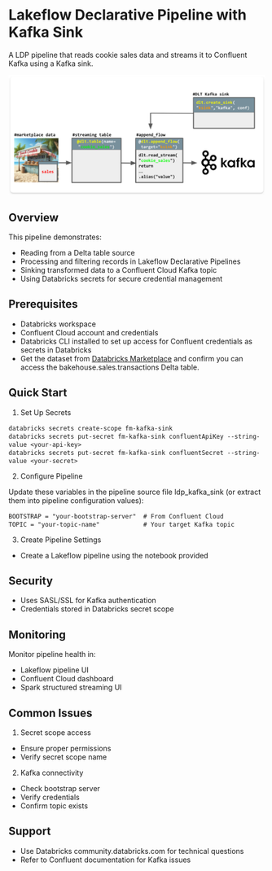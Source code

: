 # Lakeflow Declarative Pipeline with Kafka Sink
A LDP pipeline that reads cookie sales data and streams it to Confluent Kafka using a Kafka sink.


![img](misc/diag.png)


## Overview
This pipeline demonstrates:
- Reading from a Delta table source 
- Processing and filtering records in Lakeflow Declarative Pipelines
- Sinking transformed data to a Confluent Cloud Kafka topic
- Using Databricks secrets for secure credential management

## Prerequisites
- Databricks workspace
- Confluent Cloud account and credentials
- Databricks CLI installed to set up access for Confluent credentials as secrets in Databricks
- Get the dataset from [Databricks Marketplace](https://marketplace.databricks.com/details/f8498740-31ea-49f8-9206-1bbf533f3993/Databricks_Cookies-Dataset-DAIS-2024-) and confirm you can access the bakehouse.sales.transactions Delta table.


## Quick Start
1. Set Up Secrets
```
databricks secrets create-scope fm-kafka-sink
databricks secrets put-secret fm-kafka-sink confluentApiKey --string-value <your-api-key>
databricks secrets put-secret fm-kafka-sink confluentSecret --string-value <your-secret>
```

2. Configure Pipeline

Update these variables in the pipeline source file ldp_kafka_sink (or extract them into pipeline configuration values):
```
BOOTSTRAP = "your-bootstrap-server"  # From Confluent Cloud
TOPIC = "your-topic-name"            # Your target Kafka topic
```
3. Create Pipeline Settings

- Create a Lakeflow pipeline using the notebook provided 


## Security
- Uses SASL/SSL for Kafka authentication
- Credentials stored in Databricks secret scope


## Monitoring
Monitor pipeline health in:
- Lakeflow pipeline UI
- Confluent Cloud dashboard
- Spark structured streaming UI

## Common Issues
1. Secret scope access
- Ensure proper permissions
- Verify secret scope name
   
2. Kafka connectivity
- Check bootstrap server
- Verify credentials
- Confirm topic exists

## Support
- Use Databricks community.databricks.com for technical questions
- Refer to Confluent documentation for Kafka issues